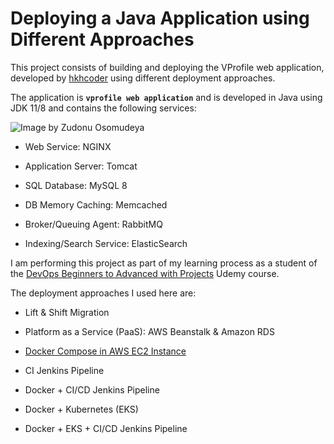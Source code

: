 # Deploying a Java Application using Different Approaches

This project consists of building and deploying the VProfile web application, 
developed by [hkhcoder](https://github.com/devopshydclub/vprofile-project) using 
different deployment approaches.

The application is **`vprofile web application`** and is developed in Java
using JDK 11/8 and contains the following services:

![Image by Zudonu Osomudeya](https://miro.medium.com/v2/resize:fit:1189/1*cP0KJ_UOjHhUHCdxSDIsCw.png)

* Web Service: NGINX

* Application Server: Tomcat

* SQL Database: MySQL 8

* DB Memory Caching: Memcached

* Broker/Queuing Agent: RabbitMQ

* Indexing/Search Service: ElasticSearch

I am performing this project as part of my learning process as a student of the
[DevOps Beginners to Advanced with Projects](https://www.udemy.com/course/decodingdevops/)
Udemy course.

The deployment approaches I used here are:

* Lift & Shift Migration

* Platform as a Service (PaaS): AWS Beanstalk & Amazon RDS

* [Docker Compose in AWS EC2 Instance]()

* CI Jenkins Pipeline

* Docker + CI/CD Jenkins Pipeline

* Docker + Kubernetes (EKS)

* Docker + EKS + CI/CD Jenkins Pipeline
